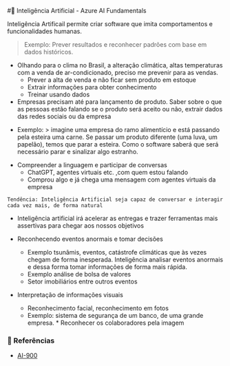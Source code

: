 #🤖 Inteligência Artificial - Azure AI Fundamentals

Inteligência Artificail permite criar software que imita comportamentos e funcionalidades humanas.

> Exemplo: Prever resultados e reconhecer padrões com base em dados históricos.
- Olhando para o clima no Brasil, a alteração climática, altas temperaturas com a venda de ar-condicionado, preciso me prevenir para as vendas.
    * Prever a alta de venda e não ficar sem produto em estoque
    * Extrair informações para obter conhecimento
    * Treinar usando dados
- Empresas precisam até para lançamento de produto. Saber sobre o que as pessoas estão falando se o produto será aceito ou não, extrair dados das redes sociais ou da empresa
* Exemplo: > imagine uma empresa do ramo alimentício e está passando pela esteira uma carne. Se passar um produto diferente (uma luva, um papelão), temos que parar a esteira. Como o software saberá que será necessário parar e sinalizar algo estranho.

- Compreender a linguagem e participar de conversas
    * ChatGPT, agentes virtuais etc. ,com quem estou falando
    * Comprou algo e já chega uma mensagem com agentes virtuais da empresa

```
Tendência: Inteligência Artificial seja capaz de conversar e interagir cada vez mais, de forma natural
```


- Inteligência artificial irá acelerar as entregas e trazer ferramentas mais assertivas para chegar aos nossos objetivos
- Reconhecendo eventos anormais e tomar decisões

    * Exemplo tsunâmis, eventos, catástrofe climáticas que às vezes chegam de forma inesperada. Inteligência analisar eventos anormais e dessa forma tomar informações de forma mais rápida.
    * Exemplo análise de bolsa de valores
    * Setor imobiliários entre outros eventos
- Interpretação de informações visuais
    * Reconhecimento facial, reconhecimento em fotos
    * Exemplo: sistema de segurança de um banco, de uma grande empresa. * Reconhecer os colaboradores pela imagem

### 📝 Referências

- [AI-900](https://learn.microsoft.com/pt-br/credentials/certifications/azure-ai-fundamentals/?practice-assessment-type=certification)